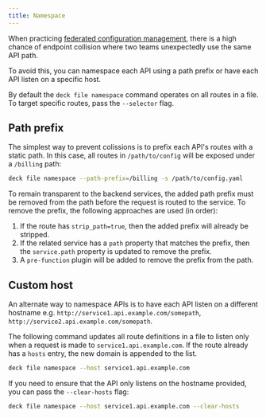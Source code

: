 ```yaml
---
title: Namespace
---
```


When practicing [federated configuration management](/deck/apiops/federated-configuration/), there is a high chance of endpoint collision where two teams unexpectedly use the same API path.

To avoid this, you can namespace each API using a path prefix or have each API listen on a specific host.

By default the `deck file namespace` command operates on all routes in a file. To target specific routes, pass the `--selector` flag.

## Path prefix

The simplest way to prevent colissions is to prefix each API's routes with a static path. In this case, all routes in `/path/to/config` will be exposed under a `/billing` path:

```bash
deck file namespace --path-prefix=/billing -s /path/to/config.yaml
```

To remain transparent to the backend services, the added path prefix must be removed from the path before the request is routed to the service. To remove the prefix, the following approaches are used (in order):

1. If the route has `strip_path=true`, then the added prefix will already be stripped.
1. If the related service has a `path` property that matches the prefix, then the `service.path` property is updated to remove the prefix.
1. A `pre-function` plugin will be added to remove the prefix from the path.

## Custom host

An alternate way to namespace APIs is to have each API listen on a different hostname e.g. `http://service1.api.example.com/somepath`, `http://service2.api.example.com/somepath`.

The following command updates all route definitions in a file to listen only when a request is made to `service1.api.example.com`. If the route already has a `hosts` entry, the new domain is appended to the list.

```bash
deck file namespace --host service1.api.example.com
```

If you need to ensure that the API only listens on the hostname provided, you can pass the `--clear-hosts` flag:

```bash
deck file namespace --host service1.api.example.com --clear-hosts
```